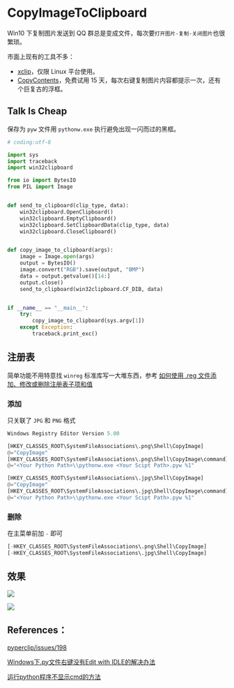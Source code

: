 # CopyImageToClipboard


Win10 下复制图片发送到 QQ 群总是变成文件，每次要`打开图片-复制-关闭图片`也很繁琐。

市面上现有的工具不多：

- [xclip](https://github.com/astrand/xclip)，仅限 Linux 平台使用。
- [CopyContents](https://www.softpedia.com/get/Office-tools/Clipboard/Copy-Contents.shtml)，免费试用 15 天，每次右键复制图片内容都提示一次，还有个巨复古的浮框。


## Talk Is Cheap
保存为 `pyw` 文件用 `pythonw.exe` 执行避免出现一闪而过的黑框。

```python
# coding:utf-8

import sys
import traceback
import win32clipboard

from io import BytesIO
from PIL import Image


def send_to_clipboard(clip_type, data):
    win32clipboard.OpenClipboard()
    win32clipboard.EmptyClipboard()
    win32clipboard.SetClipboardData(clip_type, data)
    win32clipboard.CloseClipboard()


def copy_image_to_clipboard(args):
    image = Image.open(args)
    output = BytesIO()
    image.convert("RGB").save(output, "BMP")
    data = output.getvalue()[14:]
    output.close()
    send_to_clipboard(win32clipboard.CF_DIB, data)


if __name__ == "__main__":
    try:
        copy_image_to_clipboard(sys.argv[1])
    except Exception:
        traceback.print_exc()
```


## 注册表
简单功能不用特意找 `winreg` 标准库写一大堆东西，参考 [如何使用 .reg 文件添加、修改或删除注册表子项和值](https://support.microsoft.com/zh-cn/topic/%E5%A6%82%E4%BD%95%E4%BD%BF%E7%94%A8-reg-%E6%96%87%E4%BB%B6%E6%B7%BB%E5%8A%A0-%E4%BF%AE%E6%94%B9%E6%88%96%E5%88%A0%E9%99%A4%E6%B3%A8%E5%86%8C%E8%A1%A8%E5%AD%90%E9%A1%B9%E5%92%8C%E5%80%BC-9c7f37cf-a5e9-e1cd-c4fa-2a26218a1a23)

### 添加
只关联了 `JPG` 和 `PNG` 格式
```python
Windows Registry Editor Version 5.00

[HKEY_CLASSES_ROOT\SystemFileAssociations\.png\Shell\CopyImage]
@="CopyImage"
[HKEY_CLASSES_ROOT\SystemFileAssociations\.png\Shell\CopyImage\command]
@="<Your Python Path>\\pythonw.exe <Your Scipt Path>.pyw %1"

[HKEY_CLASSES_ROOT\SystemFileAssociations\.jpg\Shell\CopyImage]
@="CopyImage"
[HKEY_CLASSES_ROOT\SystemFileAssociations\.jpg\Shell\CopyImage\command]
@="<Your Python Path>\\pythonw.exe <Your Scipt Path>.pyw %1"
```

### 删除
在主菜单前加 `-` 即可
```python
[-HKEY_CLASSES_ROOT\SystemFileAssociations\.png\Shell\CopyImage]
[-HKEY_CLASSES_ROOT\SystemFileAssociations\.jpg\Shell\CopyImage]
```

## 效果
![](https://s2.loli.net/2023/02/08/lhdyCcXMGRUqnVe.png)

![](https://s2.loli.net/2023/02/08/5n1WbJIokVKlHiE.png)

## References：
[pyperclip/issues/198](https://github.com/asweigart/pyperclip/issues/198#issuecomment-1050828479)

[Windows下.py文件右键没有Edit with IDLE的解决办法](https://www.polarxiong.com/archives/windows-python-edit-with-idle.html)

[运行python程序不显示cmd的方法](https://codeantenna.com/a/nOuvp1qnE9)

